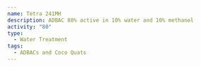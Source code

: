 ```yaml
---
name: Tetra 241MH
description: ADBAC 80% active in 10% water and 10% methanol
activity: "80"
type:
  - Water Treatment
tags:
  - ADBACs and Coco Quats
---
```


